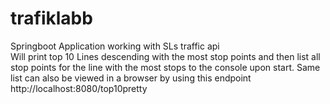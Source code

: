 # trafiklabb
Springboot Application working with SLs traffic api<br>
Will print top 10 Lines descending with the most stop points and then list all stop points for the line with the most stops to the console upon start.
Same list can also be viewed in a browser by using this endpoint http://localhost:8080/top10pretty
